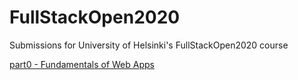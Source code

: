 # FullStackOpen2020
Submissions for University of Helsinki's FullStackOpen2020 course 

[part0 - Fundamentals of Web Apps](../tree/master/part0)
